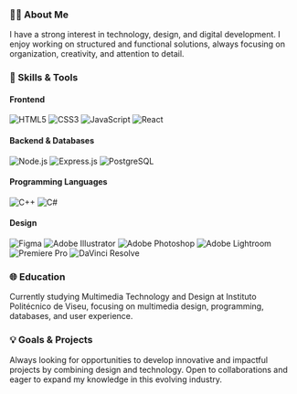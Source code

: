 ### 👨‍🎓 About Me  
I have a strong interest in technology, design, and digital development. I enjoy working on structured and functional solutions, always focusing on organization, creativity, and attention to detail.

### 🚀 Skills & Tools  
#### Frontend  
![HTML5](https://img.shields.io/badge/HTML5-E34F26?style=for-the-badge&logo=html5&logoColor=white) 
![CSS3](https://img.shields.io/badge/CSS3-1572B6?style=for-the-badge&logo=css3&logoColor=white) 
![JavaScript](https://img.shields.io/badge/JavaScript-F7DF1E?style=for-the-badge&logo=javascript&logoColor=black) 
![React](https://img.shields.io/badge/React-61DAFB?style=for-the-badge&logo=react&logoColor=black)

#### Backend & Databases  
![Node.js](https://img.shields.io/badge/Node.js-339933?style=for-the-badge&logo=nodedotjs&logoColor=white) 
![Express.js](https://img.shields.io/badge/Express.js-000000?style=for-the-badge&logo=express&logoColor=white) 
![PostgreSQL](https://img.shields.io/badge/PostgreSQL-336791?style=for-the-badge&logo=postgresql&logoColor=white)

#### Programming Languages  
![C++](https://img.shields.io/badge/C++-00599C?style=for-the-badge&logo=cplusplus&logoColor=white) 
![C#](https://img.shields.io/badge/C%23-239120?style=for-the-badge&logo=csharp&logoColor=white)

#### Design  
![Figma](https://img.shields.io/badge/Figma-F24E1E?style=for-the-badge&logo=figma&logoColor=white) 
![Adobe Illustrator](https://img.shields.io/badge/Adobe%20Illustrator-FF9A00?style=for-the-badge&logo=adobeillustrator&logoColor=white) 
![Adobe Photoshop](https://img.shields.io/badge/Adobe%20Photoshop-31A8FF?style=for-the-badge&logo=adobephotoshop&logoColor=white) 
![Adobe Lightroom](https://img.shields.io/badge/Adobe%20Lightroom-31A8FF?style=for-the-badge&logo=adobelightroom&logoColor=white) 
![Premiere Pro](https://img.shields.io/badge/Premiere%20Pro-9999FF?style=for-the-badge&logo=adobepremierepro&logoColor=white) 
![DaVinci Resolve](https://img.shields.io/badge/DaVinci%20Resolve-000000?style=for-the-badge&logo=davinciresolve&logoColor=white)

### 🌐 Education  
Currently studying Multimedia Technology and Design at Instituto Politécnico de Viseu, focusing on multimedia design, programming, databases, and user experience.

### 💡 Goals & Projects  
Always looking for opportunities to develop innovative and impactful projects by combining design and technology. Open to collaborations and eager to expand my knowledge in this evolving industry.
